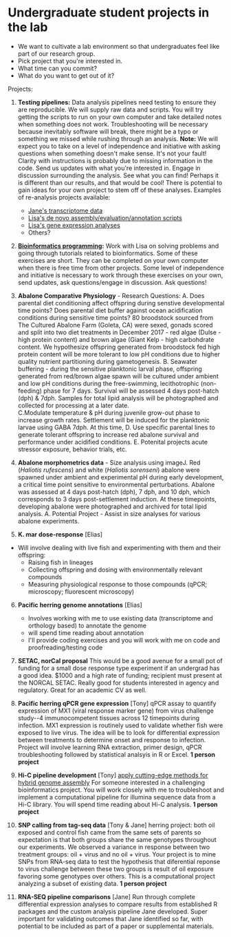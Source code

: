 Undergraduate student projects in the lab
=============

* We want to cultivate a lab environment so that undergraduates feel like part of our research group.
* Pick project that you're interested in.
* What time can you commit? 
* What do you want to get out of it?


Projects:

1. **Testing pipelines:** Data analysis pipelines need testing to ensure they are reproducible. We will supply raw data and scripts. You will try getting the scripts to run on your own computer and take detailed notes when something does not work. Troubleshooting will be necessary because inevitably software will break, there might be a typo or something we missed while rushing through an analysis. **Note:** We will expect you to take on a level of independence and initiative with asking questions when something doesn't make sense. It's not your fault! Clarity with instructions is probably due to missing information in the code. Send us updates with what you're interested in. Engage in discussion surrounding the analysis. See what you can find! Perhaps it is different than our results, and that would be cool! There is potential to gain ideas for your own project to stem off of these analyses. Examples of re-analysis projects available: 
    * [Jane's  transcriptome data](https://github.com/janejpark/niehs)
    * [Lisa's de novo assembly/evaluation/annotation scripts](https://github.com/ljcohen/osmotic) 
    * [Lisa's gene expression analyses](https://github.com/ljcohen/RNAseq_15killifish)
    * Others?

2. **[Bioinformatics programming](https://hackmd.io/85dqRATrT_-vul_svGZzCQ):** Work with Lisa on solving problems and going through tutorials related to bioinformatics. Some of these exercises are short. They can be completed on your own computer when there is free time from other projects. Some level of independence and initiative is necessary to work through these exercises on your own, send updates, ask questions/engage in discussion. Ask questions!

3. **Abalone Comparative Physiology** - Research Questions:
    A. Does parental diet conditioning affect offspring during senstive developmental time points? Does parental diet buffer against ocean acidification conditions during sensitive time points? 80 broodstock  sourced from The Cultured Abalone Farm (Goleta, CA) were sexed, gonads scored and split into two diet treatments in December 2017 - red algae (Dulse - high protein content) and brown algae (Giant Kelp - high carbohdrate content. We hypothesize offspring generated from broodstock fed high protein content will be more tolerant to low pH conditions due to higher quality nutrient partitioning during gametogenesis. 
    B. Seawater buffering - during the sensitive planktonic larval phase, offspring generated from  red/brown algae spawn will be cultured under ambient and low pH conditions during the free-swimming, lecithotrophic (non-feeding) phase for 7 days. Survival will be assessed 4 days post-hatch (dph) & 7dph. Samples for total lipid analysis will be photographed and collected for processing at a later date.  
    C.Modulate temperature & pH during juvenile grow-out phase to increase growth rates. Settlement will be induced for the planktonic larvae using GABA 7dph. At this time, 
    D. Use specific parental lines to generate tolerant offspring to increase red abalone survival and performance under acidified conditions.
    E. Potenital projects acute stressor exposure, behavior trials, etc.


4. **Abalone morphometrics data** -  Size analysis using imageJ. Red (*Haliotis rufescens*) and white (*Haliotis sorenseni*) abalone were spawned under ambient and experimental pH during early development, a critical time point sensitive to environmental perturbations. Abalone was assessed at 4 days post-hatch (dph), 7 dph, and 10 dph, which corresponds to 3 days post-settlement induction. At these timepoints, developing abalone were photographed and archived for total lipid analysis. 
    A. Potential Project - Assist in size analyses for various abalone experiments.


5. **K. mar dose-response** [Elias]
* Will involve dealing with live fish and experimenting with them and their offspring:
    * Raising fish in lineages
    * Collecting offspring and dosing with environmentally relevant compounds
    * Measuring physiological response to those compounds (qPCR; microscopy; fluorescent microscopy)

6. **Pacific herring genome annotations** [Elias]
    * Involves working with me to use existing data (transcriptome and orthology based) to annotate the genome
    * will spend time reading about annotation
    * I'll provide coding exercises and you will work with me on code and proofreading/testing code

7. **SETAC, norCal proposal**
This would be a good avenue for a small pot of funding for a small dose response type experiment if an undergrad has  a good idea. $1000 and a high rate of funding; recipient must present at the NORCAL SETAC. Really good for students interested in agency and regulatory. Great for an academic CV as well.

8. **Pacific herring qPCR gene expression** [Tony]
qPCR assay to quantify expression of MX1 (viral response marker gene) from virus challenge study--4 immunocompetent tissues across 12 timepoints during infection. MX1 expression is routinely used to validate whether fish were exposed to live virus. The idea will be to look for differential expression between treatments to determine onset and response to infection. Project will involve learning RNA extraction, primer design, qPCR troubleshooting followed by statistical analsyis in R or Excel. **1 person project** 

9. **Hi-C pipeline development** [Tony]
[apply cutting-edge methods for hybrid genome assembly](https://www.nature.com/articles/nrm.2016.104) For someone interested in a challenging bioinformatics project. You will work closely with me to troubleshoot and implement a computational pipeline for illumina sequence data from a Hi-C library. You will spend time reading about Hi-C analysis. **1 person project**

10. **SNP calling from tag-seq data** [Tony & Jane]
herring project: both oil exposed and control fish came from the same sets of parents so expectation is that both groups share the same genotypes throughout our experiments. We observed a variance in response between two treatment groups: oil + virus and no oil + virus. Your project is to mine SNPs from RNA-seq data to test the hypothesis that diferential reponse to virus challenge between these two groups is result of oil exposure favoring some genotypes over others. This is a computational project analyzing a subset of existing data. **1 person project**

11. **RNA-SEQ pipeline comparisons** [Jane]
Run through complete differential expression analyses to compare results from established R packages and the custom analysis pipeline Jane developed. Super important for validating outcomes that Jane identified so far, with potential to be included as part of a paper or supplemental materials. 
